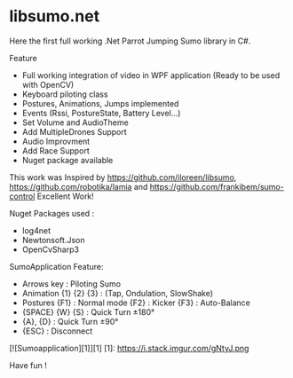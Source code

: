 # libsumo.net 

Here the first full working .Net Parrot Jumping Sumo library in C#.

Feature
 - Full working integration of video in WPF application (Ready to be used with OpenCV)
 - Keyboard piloting class
 - Postures, Animations, Jumps implemented
 - Events (Rssi, PostureState, Battery Level...) 
 - Set Volume and AudioTheme 
 - Add MultipleDrones Support
 - Audio Improvment
 - Add Race Support
 - Nuget package available 
 
 This work was Inspired by https://github.com/iloreen/libsumo, https://github.com/robotika/lamia and https://github.com/frankibem/sumo-control Excellent Work!

Nuget Packages used :
 - log4net
 - Newtonsoft.Json
 - OpenCvSharp3
 
SumoApplication Feature:
 - Arrows key : Piloting Sumo
 - Animation {1} {2} {3} :  (Tap, Ondulation, SlowShake)
 - Postures  {F1} : Normal mode
             {F2} : Kicker
             {F3} : Auto-Balance
 - {SPACE} {W} {S} : Quick Turn ±180°
 - {A}, {D} : Quick Turn ±90°
 - {ESC} : Disconnect

[![Sumoapplication][1]][1]
  [1]: https://i.stack.imgur.com/gNtyJ.png

  
Have fun !
